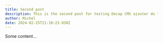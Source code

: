 ```yaml
---
title: Second post
description: This is the second post for testing Decap CMS ajouter du texte
author: Michel
date: 2024-02-25T21:10:23.030Z
---
```

Some content...